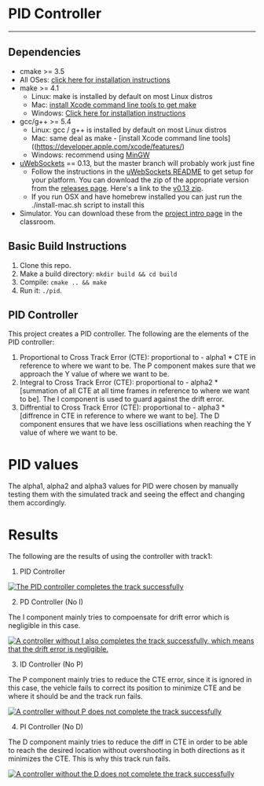 # PID Controller

---

## Dependencies

* cmake >= 3.5
 * All OSes: [click here for installation instructions](https://cmake.org/install/)
* make >= 4.1
  * Linux: make is installed by default on most Linux distros
  * Mac: [install Xcode command line tools to get make](https://developer.apple.com/xcode/features/)
  * Windows: [Click here for installation instructions](http://gnuwin32.sourceforge.net/packages/make.htm)
* gcc/g++ >= 5.4
  * Linux: gcc / g++ is installed by default on most Linux distros
  * Mac: same deal as make - [install Xcode command line tools]((https://developer.apple.com/xcode/features/)
  * Windows: recommend using [MinGW](http://www.mingw.org/)
* [uWebSockets](https://github.com/uWebSockets/uWebSockets) == 0.13, but the master branch will probably work just fine
  * Follow the instructions in the [uWebSockets README](https://github.com/uWebSockets/uWebSockets/blob/master/README.md) to get setup for your platform. You can download the zip of the appropriate version from the [releases page](https://github.com/uWebSockets/uWebSockets/releases). Here's a link to the [v0.13 zip](https://github.com/uWebSockets/uWebSockets/archive/v0.13.0.zip).
  * If you run OSX and have homebrew installed you can just run the ./install-mac.sh script to install this
* Simulator. You can download these from the [project intro page](https://github.com/udacity/CarND-PID-Control-Project/releases) in the classroom.

## Basic Build Instructions

1. Clone this repo.
2. Make a build directory: `mkdir build && cd build`
3. Compile: `cmake .. && make`
4. Run it: `./pid`.

## PID Controller

This project creates a PID controller. The following are the elements of the PID controller:

1. Proportional to Cross Track Error (CTE): proportional to - alpha1 * CTE in reference to where we want to be. The P component makes sure that we approach the Y value of where we want to be.
2. Integral to Cross Track Error (CTE): proportional to - alpha2 * [summation of all CTE at all time frames in reference to where we want to be]. The I component is used to guard against the drift error.
3. Diffrential to Cross Track Error (CTE): proportional to - alpha3 * [diffrence in CTE in reference to where we want to be]. The D component ensures that we have less oscilliations when reaching the Y value of where we want to be.

# PID values

The alpha1, alpha2 and alpha3 values for PID were chosen by manually testing them with the simulated track and seeing the effect and changing them accordingly.

# Results

The following are the results of using the controller with track1:

1. PID Controller

[![The PID controller completes the track successfully](https://img.youtube.com/vi/7OSPnfSJog8/0.jpg)](https://youtu.be/7OSPnfSJog8)

2. PD Controller (No I)

The I component mainly tries to compoensate for drift error which is negligible in this case.

[![A controller without I also completes the track successfully, which means that the drift error is negligible.](https://img.youtube.com/vi/YW43OYxFKzc/0.jpg)](https://youtu.be/YW43OYxFKzc)

3. ID Controller (No P)

The P component mainly tries to reduce the CTE error, since it is ignored in this case, the vehicle fails to correct its position to minimize CTE and be where it should be and the track run fails.

[![A controller without P does not complete the track successfully](https://img.youtube.com/vi/k8yrqYgbTqo/0.jpg)](https://youtu.be/k8yrqYgbTqo)

4. PI Controller (No D)

The D component mainly tries to reduce the diff in CTE in order to be able to reach the desired location without overshooting in both directions as it minimizes the CTE. This is why this track run fails.

[![A controller without the D does not complete the track successfully](https://img.youtube.com/vi/DdLDQ8rNstQ/0.jpg)](https://youtu.be/DdLDQ8rNstQ)
